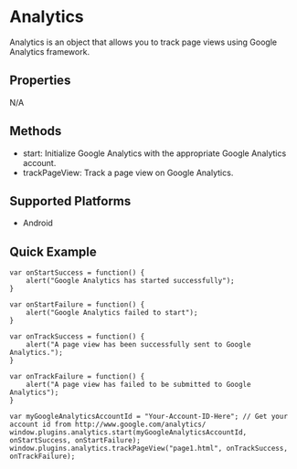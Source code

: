 Analytics
==========

Analytics is an object that allows you to track page views using Google Analytics framework.

Properties
----------

N/A

Methods
-------

- start: Initialize Google Analytics with the appropriate Google Analytics account.
- trackPageView: Track a page view on Google Analytics. 


Supported Platforms
-------------------

- Android

Quick Example
------------------------------
	
  	var onStartSuccess = function() {
  		alert("Google Analytics has started successfully");
	}
	
    var onStartFailure = function() {
        alert("Google Analytics failed to start");
    }
	
	var onTrackSuccess = function() {
  		alert("A page view has been successfully sent to Google Analytics.");
	}
	
    var onTrackFailure = function() {
        alert("A page view has failed to be submitted to Google Analytics");
    }
	
	var myGoogleAnalyticsAccountId = "Your-Account-ID-Here"; // Get your account id from http://www.google.com/analytics/
    window.plugins.analytics.start(myGoogleAnalyticsAccountId, onStartSuccess, onStartFailure);
	window.plugins.analytics.trackPageView("page1.html", onTrackSuccess, onTrackFailure);
    
